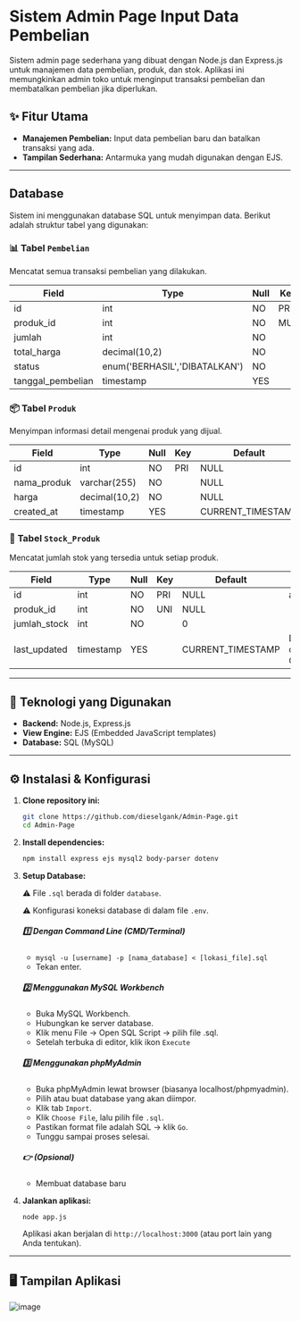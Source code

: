 # Sistem Admin Page Input Data Pembelian

Sistem admin page sederhana yang dibuat dengan Node.js dan Express.js untuk manajemen data pembelian, produk, dan stok. Aplikasi ini memungkinkan admin toko untuk menginput transaksi pembelian dan membatalkan pembelian jika diperlukan.

## ✨ Fitur Utama

* **Manajemen Pembelian:** Input data pembelian baru dan batalkan transaksi yang ada.
* **Tampilan Sederhana:** Antarmuka yang mudah digunakan dengan EJS.

---

## Database

Sistem ini menggunakan database SQL untuk menyimpan data. Berikut adalah struktur tabel yang digunakan:

### 📊 **Tabel `Pembelian`**

Mencatat semua transaksi pembelian yang dilakukan.

| Field             | Type                          | Null | Key | Default           | Extra             |
|-------------------|-------------------------------|------|-----|-------------------|-------------------|
| id                | int                           | NO   | PRI | NULL              | auto_increment    |
| produk_id         | int                           | NO   | MUL | NULL              |                   |
| jumlah            | int                           | NO   |     | NULL              |                   |
| total_harga       | decimal(10,2)                 | NO   |     | NULL              |                   |
| status            | enum('BERHASIL','DIBATALKAN') | NO   |     | BERHASIL          |                   |
| tanggal_pembelian | timestamp                     | YES  |     | CURRENT_TIMESTAMP | DEFAULT_GENERATED |

### 📦 **Tabel `Produk`**

Menyimpan informasi detail mengenai produk yang dijual.

| Field       | Type          | Null | Key | Default           | Extra             |
|-------------|---------------|------|-----|-------------------|-------------------|
| id          | int           | NO   | PRI | NULL              | auto_increment    |
| nama_produk | varchar(255)  | NO   |     | NULL              |                   |
| harga       | decimal(10,2) | NO   |     | NULL              |                   |
| created_at  | timestamp     | YES  |     | CURRENT_TIMESTAMP | DEFAULT_GENERATED |

### 🛒 **Tabel `Stock_Produk`**

Mencatat jumlah stok yang tersedia untuk setiap produk.

| Field        | Type      | Null | Key | Default           | Extra                                         |
|--------------|-----------|------|-----|-------------------|-----------------------------------------------|
| id           | int       | NO   | PRI | NULL              | auto_increment                                |
| produk_id    | int       | NO   | UNI | NULL              |                                               |
| jumlah_stock | int       | NO   |     | 0                 |                                               |
| last_updated | timestamp | YES  |     | CURRENT_TIMESTAMP | DEFAULT_GENERATED on update CURRENT_TIMESTAMP |

---

## 🚀 Teknologi yang Digunakan

* **Backend:** Node.js, Express.js
* **View Engine:** EJS (Embedded JavaScript templates)
* **Database:** SQL (MySQL) 

---

## ⚙️ Instalasi & Konfigurasi

1.  **Clone repository ini:**
    ```bash
    git clone https://github.com/dieselgank/Admin-Page.git
    cd Admin-Page
    ```

2.  **Install dependencies:**
    ```bash
    npm install express ejs mysql2 body-parser dotenv
    ```

3.  **Setup Database:**
   
    ⚠️ File `.sql` berada di folder `database`.

    ⚠️ Konfigurasi koneksi database di dalam file `.env`.

    ##### 1️⃣ Dengan Command Line (CMD/Terminal)
    * ```mysql -u [username] -p [nama_database] < [lokasi_file].sql```
    * Tekan enter.

    ##### 2️⃣ Menggunakan MySQL Workbench
    * Buka MySQL Workbench.
    * Hubungkan ke server database.
    * Klik menu File → Open SQL Script → pilih file .sql.
    * Setelah terbuka di editor, klik ikon `Execute` 

    ##### 3️⃣ Menggunakan phpMyAdmin
    * Buka phpMyAdmin lewat browser (biasanya localhost/phpmyadmin).
    * Pilih atau buat database yang akan diimpor.
    * Klik tab `Import`.
    * Klik `Choose File`, lalu pilih file `.sql`.
    * Pastikan format file adalah SQL → klik `Go`.
    * Tunggu sampai proses selesai.

    ##### 👉 (Opsional)
    * Membuat database baru

5.  **Jalankan aplikasi:**
    ```bash
    node app.js
    ```
    Aplikasi akan berjalan di `http://localhost:3000` (atau port lain yang Anda tentukan).

---

## 🖥️ Tampilan Aplikasi
![image](https://github.com/user-attachments/assets/4374bac7-5076-4d81-9369-51714ac0443e)
